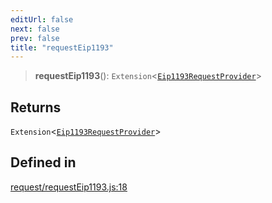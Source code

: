 ```yaml
---
editUrl: false
next: false
prev: false
title: "requestEip1193"
---
```


> **requestEip1193**(): `Extension`\<[`Eip1193RequestProvider`](/reference/tevm/decorators/type-aliases/eip1193requestprovider/)\>

## Returns

`Extension`\<[`Eip1193RequestProvider`](/reference/tevm/decorators/type-aliases/eip1193requestprovider/)\>

## Defined in

[request/requestEip1193.js:18](https://github.com/qbzzt/tevm-monorepo/blob/main/packages/decorators/src/request/requestEip1193.js#L18)
